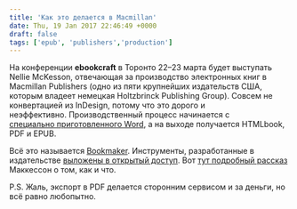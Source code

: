 ```yaml
---
title: 'Как это делается в Macmillan'
date: Thu, 19 Jan 2017 22:46:49 +0000
draft: false
tags: ['epub', 'publishers','production']
---
```


На конференции **ebookcraft** в Торонто 22–23 марта будет выступать Nellie McKesson, отвечающая за производство электронных книг в Macmillan Publishers (одно из пяти крупнейших издательств США, которым владеет немецкая Holtzbrinck Publishing Group). Совсем не конвертацией из InDesign, потому что это дорого и неэффективно. Производственный процесс начинается с [специально приготовленного Word](https://confluence.macmillan.com/display/PBL/Manuscript+Styling+with+MS+Word), а на выходе получается HTMLbook, PDF и EPUB.

Всё это называется [Bookmaker](http://macmillanpublishers.github.io/bookmaker/). Инструменты, разработанные в издательстве [выложены в открытый доступ](https://github.com/macmillanpublishers/bookmaker). Вот [тут подробный рассказ](http://www.booknetcanada.ca/blog/2017/1/19/three-modern-technologies-behind-automated-epub-toolchain) Маккессон о том, как и что.

P.S. Жаль, экспорт в PDF делается сторонним сервисом и за деньги, но всё равно любопытно.